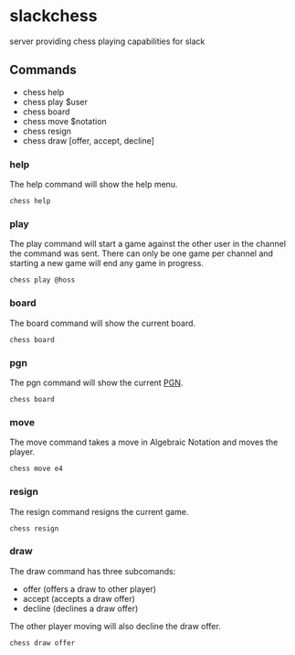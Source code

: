 # slackchess
server providing chess playing capabilities for slack

## Commands

- chess help
- chess play $user
- chess board
- chess move $notation
- chess resign
- chess draw [offer, accept, decline]

### help

The help command will show the help menu.

```
chess help
```

### play

The play command will start a game against the other user in the channel the command was sent.  There can only be one game per channel and starting a new game will end any game in progress.  

```
chess play @hoss
```

### board

The board command will show the current board.

```
chess board
```

### pgn

The pgn command will show the current [PGN](https://en.wikipedia.org/wiki/Portable_Game_Notation).

```
chess board
```

### move

The move command takes a move in Algebraic Notation and moves the player.

```
chess move e4
```

### resign

The resign command resigns the current game.

```
chess resign
```

### draw

The draw command has three subcomands:
- offer (offers a draw to other player)
- accept (accepts a draw offer)
- decline (declines a draw offer)

The other player moving will also decline the draw offer.

```
chess draw offer
```